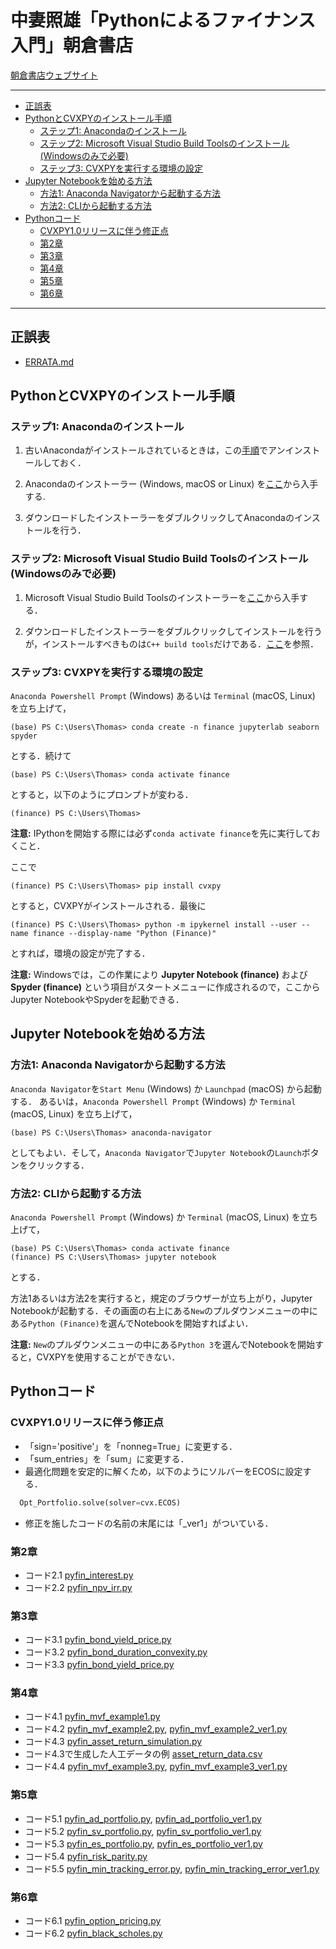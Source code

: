 # 中妻照雄「Pythonによるファイナンス入門」朝倉書店

[朝倉書店ウェブサイト](https://www.asakura.co.jp/books/isbn/978-4-254-12894-9/ "朝倉書店ウェブサイト")

---

+ [正誤表](ERRATA.md)
+ [PythonとCVXPYのインストール手順](#python%e3%81%a8cvxpy%e3%81%ae%e3%82%a4%e3%83%b3%e3%82%b9%e3%83%88%e3%83%bc%e3%83%ab%e6%89%8b%e9%a0%86)
  + [ステップ1: Anacondaのインストール](#%E3%82%B9%E3%83%86%E3%83%83%E3%83%971-Anaconda%E3%81%AE%E3%82%A4%E3%83%B3%E3%82%B9%E3%83%88%E3%83%BC%E3%83%AB)
  + [ステップ2: Microsoft Visual Studio Build Toolsのインストール (Windowsのみで必要)](#%E3%82%B9%E3%83%86%E3%83%83%E3%83%972-Microsoft-Visual-Studio-Build-Tools%E3%81%AE%E3%82%A4%E3%83%B3%E3%82%B9%E3%83%88%E3%83%BC%E3%83%AB-Windows%E3%81%AE%E3%81%BF%E3%81%A7%E5%BF%85%E8%A6%81)
  + [ステップ3: CVXPYを実行する環境の設定](#%E3%82%B9%E3%83%86%E3%83%83%E3%83%973-CVXPY%E3%82%92%E5%AE%9F%E8%A1%8C%E3%81%99%E3%82%8B%E7%92%B0%E5%A2%83%E3%81%AE%E8%A8%AD%E5%AE%9A)
+ [Jupyter Notebookを始める方法](#Jupyter-Notebook%E3%82%92%E5%A7%8B%E3%82%81%E3%82%8B%E6%96%B9%E6%B3%95)
  + [方法1: Anaconda Navigatorから起動する方法](#%E6%96%B9%E6%B3%951-Anaconda-Navigator%E3%81%8B%E3%82%89%E8%B5%B7%E5%8B%95%E3%81%99%E3%82%8B%E6%96%B9%E6%B3%95)
  + [方法2: CLIから起動する方法](#%E6%96%B9%E6%B3%952-CLI%E3%81%8B%E3%82%89%E8%B5%B7%E5%8B%95%E3%81%99%E3%82%8B%E6%96%B9%E6%B3%95)
+ [Pythonコード](#Python%E3%82%B3%E3%83%BC%E3%83%89)
  + [CVXPY1.0リリースに伴う修正点](#CVXPY10%E3%83%AA%E3%83%AA%E3%83%BC%E3%82%B9%E3%81%AB%E4%BC%B4%E3%81%86%E4%BF%AE%E6%AD%A3%E7%82%B9)
  + [第2章](#%E7%AC%AC2%E7%AB%A0)
  + [第3章](#%E7%AC%AC3%E7%AB%A0)
  + [第4章](#%E7%AC%AC4%E7%AB%A0)
  + [第5章](#%E7%AC%AC5%E7%AB%A0)
  + [第6章](#%E7%AC%AC6%E7%AB%A0)

---

## 正誤表

+ [ERRATA.md](ERRATA.md)
  
## PythonとCVXPYのインストール手順

### ステップ1: Anacondaのインストール

1. 古いAnacondaがインストールされているときは，この[手順](https://docs.anaconda.com/anaconda/install/uninstall/)でアンインストールしておく．

2. Anacondaのインストーラー (Windows, macOS or Linux) を[ここ](https://www.anaconda.com/distribution/)から入手する.

3. ダウンロードしたインストーラーをダブルクリックしてAnacondaのインストールを行う．

### ステップ2: Microsoft Visual Studio Build Toolsのインストール (Windowsのみで必要)

1. Microsoft Visual Studio Build Toolsのインストーラーを[ここ](https://visualstudio.microsoft.com/thank-you-downloading-visual-studio/?sku=BuildTools&rel=16)から入手する．

2. ダウンロードしたインストーラーをダブルクリックしてインストールを行うが，インストールすべきものは`C++ build tools`だけである．[ここ](https://drive.google.com/file/d/0B4GsMXCRaSSIOWpYQkstajlYZ0tPVkNQSElmTWh1dXFaYkJr/view?usp=sharing)を参照．

### ステップ3: CVXPYを実行する環境の設定

`Anaconda Powershell Prompt` (Windows) あるいは `Terminal` (macOS, Linux) を立ち上げて，

```IPython
(base) PS C:\Users\Thomas> conda create -n finance jupyterlab seaborn spyder
```

とする．続けて

```IPython
(base) PS C:\Users\Thomas> conda activate finance
```

とすると，以下のようにプロンプトが変わる．

```IPython
(finance) PS C:\Users\Thomas>
```

**注意:** IPythonを開始する際には必ず`conda activate finance`を先に実行しておくこと．

ここで

```IPython
(finance) PS C:\Users\Thomas> pip install cvxpy
```

とすると，CVXPYがインストールされる．最後に

```IPython
(finance) PS C:\Users\Thomas> python -m ipykernel install --user --name finance --display-name "Python (Finance)"
```

とすれば，環境の設定が完了する．

**注意:** Windowsでは，この作業により **Jupyter Notebook (finance)** および **Spyder (finance)** という項目がスタートメニューに作成されるので，ここからJupyter NotebookやSpyderを起動できる．

## Jupyter Notebookを始める方法

### 方法1: Anaconda Navigatorから起動する方法

`Anaconda Navigator`を`Start Menu` (Windows) か `Launchpad` (macOS) から起動する． あるいは，`Anaconda Powershell Prompt` (Windows) か `Terminal` (macOS, Linux) を立ち上げて，

```IPython
(base) PS C:\Users\Thomas> anaconda-navigator
```

としてもよい．そして，`Anaconda Navigator`で`Jupyter Notebook`の`Launch`ボタンをクリックする．

### 方法2: CLIから起動する方法

`Anaconda Powershell Prompt` (Windows) か `Terminal` (macOS, Linux) を立ち上げて，

```IPython
(base) PS C:\Users\Thomas> conda activate finance
(finance) PS C:\Users\Thomas> jupyter notebook
```

とする．

方法1あるいは方法2を実行すると，規定のブラウザーが立ち上がり，Jupyter Notebookが起動する．その画面の右上にある`New`のプルダウンメニューの中にある`Python (Finance)`を選んでNotebookを開始すればよい．

**注意:** `New`のプルダウンメニューの中にある`Python 3`を選んでNotebookを開始すると，CVXPYを使用することができない．

## Pythonコード

### CVXPY1.0リリースに伴う修正点

+ 「sign='positive'」を「nonneg=True」に変更する．
+ 「sum_entries」を「sum」に変更する．
+ 最適化問題を安定的に解くため，以下のようにソルバーをECOSに設定する．

```Python
  Opt_Portfolio.solve(solver=cvx.ECOS)
```

+ 修正を施したコードの名前の末尾には「_ver1」がついている．

### 第2章

+ コード2.1 [pyfin\_interest.py](python/pyfin_interest.py)
+ コード2.2 [pyfin\_npv\_irr.py](python/pyfin_npv_irr.py)

### 第3章

+ コード3.1 [pyfin\_bond\_yield\_price.py](python/pyfin_bond_yield_price.py)
+ コード3.2 [pyfin\_bond\_duration\_convexity.py](python/pyfin_bond_duration_convexity.py)
+ コード3.3 [pyfin\_bond\_yield\_price.py](python/pyfin_bond_yield_price.py)

### 第4章

+ コード4.1 [pyfin\_mvf\_example1.py](python/pyfin_mvf_example1.py)
+ コード4.2 [pyfin\_mvf\_example2.py](python/pyfin_mvf_example2.py), [pyfin\_mvf\_example2\_ver1.py](python/pyfin_mvf_example2_ver1.py)
+ コード4.3 [pyfin\_asset\_return\_simulation.py](python/pyfin_asset_return_simulation.py)
+ コード4.3で生成した人工データの例 [asset\_return\_data.csv](python/asset_return_data.csv)
+ コード4.4 [pyfin\_mvf\_example3.py](python/pyfin_mvf_example3.py), [pyfin\_mvf\_example3\_ver1.py](python/pyfin_mvf_example3_ver1.py)

### 第5章

+ コード5.1 [pyfin\_ad\_portfolio.py](python/pyfin_ad_portfolio.py), [pyfin\_ad\_portfolio\_ver1.py](python/pyfin_ad_portfolio_ver1.py)
+ コード5.2 [pyfin\_sv\_portfolio.py](python/pyfin_sv_portfolio.py), [pyfin\_sv\_portfolio\_ver1.py](python/pyfin_sv_portfolio_ver1.py)
+ コード5.3 [pyfin\_es\_portfolio.py](python/pyfin_es_portfolio.py), [pyfin\_es\_portfolio\_ver1.py](python/pyfin_es_portfolio_ver1.py)
+ コード5.4 [pyfin\_risk\_parity.py](python/pyfin_risk_parity.py)
+ コード5.5 [pyfin\_min\_tracking\_error.py](python/pyfin_min_tracking_error.py), [pyfin\_min\_tracking\_error\_ver1.py](python/pyfin_min_tracking_error_ver1.py)

### 第6章

+ コード6.1 [pyfin\_option\_pricing.py](python/pyfin_option_pricing.py)
+ コード6.2 [pyfin\_black\_scholes.py](python/pyfin_black_scholes.py)
